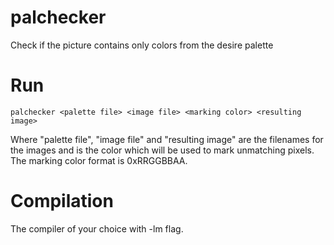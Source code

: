 # palchecker
Check if the picture contains only colors from the desire palette

# Run
```
palchecker <palette file> <image file> <marking color> <resulting image>
```
Where "palette file", "image file" and "resulting image" are the filenames for the images and <marking color> is the color which will be used to mark unmatching pixels. The marking color format is 0xRRGGBBAA.

# Compilation
The compiler of your choice with -lm flag.

